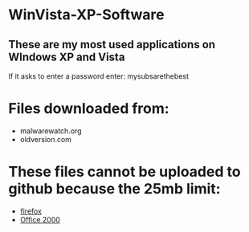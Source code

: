 # WinVista-XP-Software
## These are my most used applications on WIndows XP and Vista
If it asks to enter a password enter: mysubsarethebest
# Files downloaded from:
* malwarewatch.org
* oldversion.com

# These files cannot be uploaded to github because the 25mb limit:
* [firefox](https://dl.malwarewatch.org/software/useful/FirefoxXPVista.zip)
* [Office 2000](https://dl.malwarewatch.org/software/useful/office/MSOffice2000.zip)

